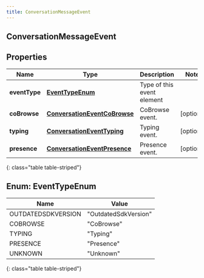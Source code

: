 ```yaml
---
title: ConversationMessageEvent
---
```


## ConversationMessageEvent

## Properties

| Name          | Type                                                                               | Description                | Notes      |
| ------------- | ---------------------------------------------------------------------------------- | -------------------------- | ---------- |
| **eventType** | [**EventTypeEnum**](#EventTypeEnum)<!---->                                         | Type of this event element |            |
| **coBrowse**  | <!----><!---->[**ConversationEventCoBrowse**](ConversationEventCoBrowse.md)<!----> | CoBrowse event.            | [optional] |
| **typing**    | <!----><!---->[**ConversationEventTyping**](ConversationEventTyping.md)<!---->     | Typing event.              | [optional] |
| **presence**  | <!----><!---->[**ConversationEventPresence**](ConversationEventPresence.md)<!----> | Presence event.            | [optional] |

{: class="table table-striped"}

<a name="EventTypeEnum"></a>

## Enum: EventTypeEnum

| Name               | Value                          |
| ------------------ | ------------------------------ |
| OUTDATEDSDKVERSION | &quot;OutdatedSdkVersion&quot; |
| COBROWSE           | &quot;CoBrowse&quot;           |
| TYPING             | &quot;Typing&quot;             |
| PRESENCE           | &quot;Presence&quot;           |
| UNKNOWN            | &quot;Unknown&quot;            |

{: class="table table-striped"}
